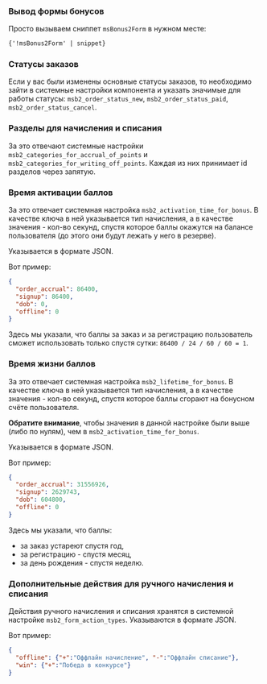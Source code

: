 ### Вывод формы бонусов

Просто вызываем сниппет `msBonus2Form` в нужном месте:

```html
{'!msBonus2Form' | snippet}
```


### Статусы заказов

Если у вас были изменены основные статусы заказов, то необходимо зайти в системные настройки компонента и указать значимые для работы статусы: `msb2_order_status_new`, `msb2_order_status_paid`, `msb2_order_status_cancel`.


### Разделы для начисления и списания

За это отвечают системные настройки `msb2_categories_for_accrual_of_points` и `msb2_categories_for_writing_off_points`.
Каждая из них принимает id разделов через запятую.


### Время активации баллов

За это отвечает системная настройка `msb2_activation_time_for_bonus`. В качестве ключа в ней указывается тип начисления, а в качестве значения - кол-во секунд, спустя которое баллы окажутся на балансе пользователя (до этого они будут лежать у него в резерве).

Указывается в формате JSON.

Вот пример:

```json
{
  "order_accrual": 86400,
  "signup": 86400,
  "dob": 0,
  "offline": 0
}
```

Здесь мы указали, что баллы за заказ и за регистрацию пользователь сможет использовать только спустя сутки: `86400 / 24 / 60 / 60 = 1`.


### Время жизни баллов

За это отвечает системная настройка `msb2_lifetime_for_bonus`. В качестве ключа в ней указывается тип начисления, а в качестве значения - кол-во секунд, спустя которое баллы сгорают на бонусном счёте пользователя.

**Обратите внимание**, чтобы значения в данной настройке были выше (либо по нулям), чем в `msb2_activation_time_for_bonus`.

Указывается в формате JSON.

Вот пример:

```json
{
  "order_accrual": 31556926,
  "signup": 2629743,
  "dob": 604800,
  "offline": 0
}
```

Здесь мы указали, что баллы:
- за заказ устареют спустя год,
- за регистрацию - спустя месяц,
- за день рождения - спустя неделю.


### Дополнительные действия для ручного начисления и списания

Действия ручного начисления и списания хранятся в системной настройке `msb2_form_action_types`.
Указываются в формате JSON.

Вот пример:

```json
{
  "offline": {"+":"Оффлайн начисление", "-":"Оффлайн списание"},
  "win": {"+":"Победа в конкурсе"}
}
```
